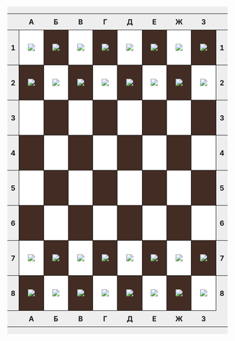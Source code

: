 <!DOCTYPE html>
<html>
 <head>
  <title>Шахматы</title>
  <meta charset="UTF-8">
  <style>
   .box { text-align: center; 
            background-color: #eeeeee; }
   .centered { display: inline-block;
                 margin: 0; }
   .doska { border-spacing: 0; 
             border-collapse: collapse; }
   .doska th { padding: .5em; }
   .doska td { border: 1px solid; 
                width: 5em; 
                height: 5em; 
                text-align: center;
                 vertical-align: middle; }
   .doska .beliy { background: #FFFFFF; }
   .doska .cherniy { background: #422c23; }
  </style>
 </head>
 <body>

 <div class="box">
  <div class="centered">

  <table class="doska">
   <tbody>
    <tr>
     <th></th>
     <th>А</th>
     <th>Б</th>
     <th>В</th>
     <th>Г</th>
     <th>Д</th>
     <th>Е</th>
     <th>Ж</th>
     <th>З</th>
    </tr>
    <tr>
     <th>1</th>
     <td class="beliy"><img src="https://upload.wikimedia.org/wikipedia/commons/a/a0/Chess_rdt60.png"></td>
     <td class="cherniy"><img src="https://upload.wikimedia.org/wikipedia/commons/f/f1/Chess_ndt60.png"></td>
     <td class="beliy"><img src="https://upload.wikimedia.org/wikipedia/commons/8/81/Chess_bdt60.png"></td>
     <td class="cherniy"><img src="https://upload.wikimedia.org/wikipedia/commons/a/af/Chess_qdt60.png"></td>
     <td class="beliy"><img src="https://upload.wikimedia.org/wikipedia/commons/e/e3/Chess_kdt60.png"></td>
     <td class="cherniy"><img src="https://upload.wikimedia.org/wikipedia/commons/8/81/Chess_bdt60.png"></td>
     <td class="beliy"><img src="https://upload.wikimedia.org/wikipedia/commons/f/f1/Chess_ndt60.png"></td>
     <td class="cherniy"><img src="https://upload.wikimedia.org/wikipedia/commons/a/a0/Chess_rdt60.png"></td>
     <th>1</th>
    </tr>
    <tr>
     <th>2</th>
     <td class="cherniy"><img src="https://upload.wikimedia.org/wikipedia/commons/c/cd/Chess_pdt60.png"></td>
     <td class="beliy"><img src="https://upload.wikimedia.org/wikipedia/commons/c/cd/Chess_pdt60.png"></td>
     <td class="cherniy"><img src="https://upload.wikimedia.org/wikipedia/commons/c/cd/Chess_pdt60.png"></td>
     <td class="beliy"><img src="https://upload.wikimedia.org/wikipedia/commons/c/cd/Chess_pdt60.png"></td>
     <td class="cherniy"><img src="https://upload.wikimedia.org/wikipedia/commons/c/cd/Chess_pdt60.png"></td>
     <td class="beliy"><img src="https://upload.wikimedia.org/wikipedia/commons/c/cd/Chess_pdt60.png"></td>
     <td class="cherniy"><img src="https://upload.wikimedia.org/wikipedia/commons/c/cd/Chess_pdt60.png"></td>
     <td class="beliy"><img src="https://upload.wikimedia.org/wikipedia/commons/c/cd/Chess_pdt60.png"></td>
     <th>2</th>
    </tr>
    <tr>
     <th>3</th>
     <td class="beliy"></td>
     <td class="cherniy"></td>
     <td class="beliy"></td>
     <td class="cherniy"></td>
     <td class="beliy"></td>
     <td class="cherniy"></td>
     <td class="beliy"></td>
     <td class="cherniy"></td>
      <th>3</th>
    </tr>
    <tr>
     <th>4</th>
     <td class="cherniy"></td>
     <td class="beliy"></td>
     <td class="cherniy"></td>
     <td class="beliy"></td>
     <td class="cherniy"></td>
     <td class="beliy"></td>
     <td class="cherniy"></td>
     <td class="beliy"></td>
       <th>4</th>
    </tr>
    <tr>
     <th>5</th>
     <td class="beliy"></td>
     <td class="cherniy"></td>
     <td class="beliy"></td>
     <td class="cherniy"></td>
     <td class="beliy"></td>
     <td class="cherniy"></td>
     <td class="beliy"></td>
     <td class="cherniy"></td>
      <th>5</th>
    </tr>
    <tr>
     <th>6</th>
     <td class="cherniy"></td>
     <td class="beliy"></td>
     <td class="cherniy"></td>
     <td class="beliy"></td>
     <td class="cherniy"></td>
     <td class="beliy"></td>
     <td class="cherniy"></td>
     <td class="beliy"></td>
     <th>6</th>
    </tr>
    <tr>
     <th>7</th>
     <td class="beliy"><img src="https://upload.wikimedia.org/wikipedia/commons/0/04/Chess_plt60.png"></td>
     <td class="cherniy"><img src="https://upload.wikimedia.org/wikipedia/commons/0/04/Chess_plt60.png"></td>
     <td class="beliy"><img src="https://upload.wikimedia.org/wikipedia/commons/0/04/Chess_plt60.png"></td>
     <td class="cherniy"><img src="https://upload.wikimedia.org/wikipedia/commons/0/04/Chess_plt60.png"></td>
     <td class="beliy"><img src="https://upload.wikimedia.org/wikipedia/commons/0/04/Chess_plt60.png"></td>
     <td class="cherniy"><img src="https://upload.wikimedia.org/wikipedia/commons/0/04/Chess_plt60.png"></td>
     <td class="beliy"><img src="https://upload.wikimedia.org/wikipedia/commons/0/04/Chess_plt60.png"></td>
     <td class="cherniy"><img src="https://upload.wikimedia.org/wikipedia/commons/0/04/Chess_plt60.png"></td>
     <th>7</th>
    </tr>
    <tr>
     <th>8</th>
     <td class="cherniy"><img src="https://upload.wikimedia.org/wikipedia/commons/5/5c/Chess_rlt60.png"></td>
     <td class="beliy"><img src="https://upload.wikimedia.org/wikipedia/commons/2/28/Chess_nlt60.png"></td>
     <td class="cherniy"><img src="https://upload.wikimedia.org/wikipedia/commons/9/9b/Chess_blt60.png"></td>
     <td class="beliy"><img src="https://upload.wikimedia.org/wikipedia/commons/4/49/Chess_qlt60.png"></td>
     <td class="cherniy"><img src="https://upload.wikimedia.org/wikipedia/commons/3/3b/Chess_klt60.png"></td>
     <td class="beliy"><img src="https://upload.wikimedia.org/wikipedia/commons/9/9b/Chess_blt60.png"></td>
     <td class="cherniy"><img src="https://upload.wikimedia.org/wikipedia/commons/2/28/Chess_nlt60.png"></td>
     <td class="beliy"><img src="https://upload.wikimedia.org/wikipedia/commons/5/5c/Chess_rlt60.png"></td>
     <th>8</th>
    </tr>
    <tr>
     <th></th>
     <th>А</th>
     <th>Б</th>
     <th>В</th>
     <th>Г</th>
     <th>Д</th>
     <th>Е</th>
     <th>Ж</th>
     <th>З</th>
    </tr>
   </tbody>
  </table>

  </div>
 </div>

 </body>
</html>
